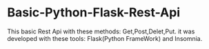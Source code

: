 # Basic-Python-Flask-Rest-Api


This basic Rest Api with these methods: Get,Post,Delet,Put. it was developed with these tools: Flask(Python FrameWork) and Insomnia.

